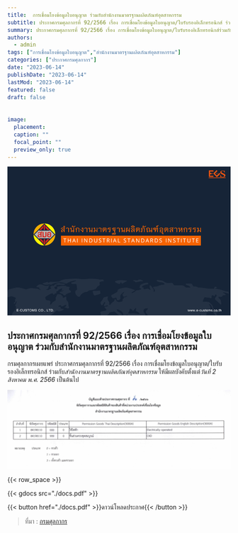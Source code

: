```yaml
---
title: 	การเชื่อมโยงข้อมูลใบอนุญาต ร่วมกับสำนักงานมาตรฐานผลิตภัณฑ์อุตสาหกรรม
subtitle: ประกาศกรมศุลกากรที่ 92/2566 เรื่อง การเชื่อมโยงข้อมูลใบอนุญาต/ใบรับรองอิเล็กทรอนิกส์ ร่วมกับสํานักงานมาตรฐานผลิตภัณฑ์อุตสาหกรรม 
summary: ประกาศกรมศุลกากรที่ 92/2566 เรื่อง การเชื่อมโยงข้อมูลใบอนุญาต/ใบรับรองอิเล็กทรอนิกส์ร่วมกับสํานักงานมาตรฐานผลิตภัณฑ์อุตสาหกรรม
authors:
  - admin
tags: ["การเชื่อมโยงข้อมูลใบอนุญาต","สำนักงานมาตรฐานผลิตภัณฑ์อุตสาหกรรม"]
categories: ["ประกาศกรมศุลกากร"]
date: "2023-06-14"
publishDate: "2023-06-14"
lastMod: "2023-06-14"
featured: false
draft: false


image:
  placement:
  caption: ""
  focal_point: ""
  preview_only: true
---
```


![](featured.png)


## ประกาศกรมศุลกากรที่ 92/2566 เรื่อง การเชื่อมโยงข้อมูลใบอนุญาต ร่วมกับสำนักงานมาตรฐานผลิตภัณฑ์อุตสาหกรรม



กรมศุลกากรเผยแพร่ ประกาศกรมศุลกากรที่ 92/2566 เรื่อง การเชื่อมโยงข้อมูลใบอนุญาต/ใบรับรองอิเล็กทรอนิกส์ ร่วมกับ*สำนักงานมาตรฐานผลิตภัณฑ์อุตสาหกรรม* ให้มีผลบังคับตั้งแต่*วันที่ 2 สิงหาคม พ.ศ. 2566* เป็นต้นไป


![](img-01.png)



{{< row_space >}}

{{< gdocs src="./docs.pdf" >}}


{{< button href="./docs.pdf" >}}ดาวน์โหลดประกาศ{{< /button >}}


> ที่มา : [กรมศุลกากร](https://www.customs.go.th/cont_strc_download_with_docno_date.php?lang=th&top_menu=menu_homepage&current_id=14232932414b505f47464b4d464b49)
